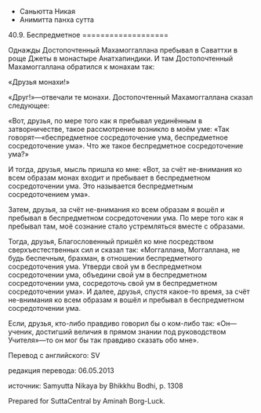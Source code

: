 









* Саньютта Никая
* Анимитта панха сутта


40\.9\. Беспредметное
\=\=\=\=\=\=\=\=\=\=\=\=\=\=\=\=\=\=\=



Однажды Достопочтенный Махамоггаллана пребывал в Саваттхи в роще Джеты в монастыре Анатхапиндики\. И там Достопочтенный Махамоггаллана обратился к монахам так:


«Друзья монахи\!»


«Друг\!»—отвечали те монахи\. Достопочтенный Махамоггаллана сказал следующее:


«Вот, друзья, по мере того как я пребывал уединённым в затворничестве, такое рассмотрение возникло в моём уме: «Так говорят—«беспредметное сосредоточение ума, беспредметное сосредоточение ума»\. Что же такое беспредметное сосредоточение ума?»


И тогда, друзья, мысль пришла ко мне: «Вот, за счёт не\-внимания ко всем образам монах входит и пребывает в беспредметном сосредоточении ума\. Это называется беспредметным сосредоточением ума»\.


Затем, друзья, за счёт не\-внимания ко всем образам я вошёл и пребывал в беспредметном сосредоточении ума\. По мере того как я пребывал там, моё сознание стало устремляться вместе с образами\.


Тогда, друзья, Благословенный пришёл ко мне посредством сверхъестественных сил и сказал так: «Моггаллана, Моггаллана, не будь беспечным, брахман, в отношении беспредметного сосредоточения ума\. Утверди свой ум в беспредметном сосредоточении ума, объедини свой ум в беспредметном сосредоточении ума, сосредоточь свой ум в беспредметном сосредоточении ума»\. И далее, друзья, спустя какое\-то время, за счёт не\-внимания ко всем образам я вошёл и пребывал в беспредметном сосредоточении ума\.


Если, друзья, кто\-либо правдиво говорил бы о ком\-либо так: «Он—ученик, достигший величия в прямом знании под руководством Учителя»—то он мог бы так правдиво сказать обо мне»\.



Перевод с английского: SV


редакция перевода: 06\.05\.2013


источник: Samyutta Nikaya by Bhikkhu Bodhi, p\. 1308


Prepared for SuttaCentral by Aminah Borg\-Luck\.






